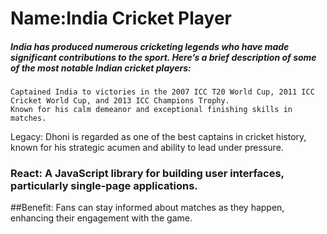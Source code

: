 # Name:India Cricket Player

##### India has produced numerous cricketing legends who have made significant contributions to the sport. Here’s a brief description of some of the most notable Indian cricket players:
    Captained India to victories in the 2007 ICC T20 World Cup, 2011 ICC Cricket World Cup, and 2013 ICC Champions Trophy.
    Known for his calm demeanor and exceptional finishing skills in matches.

Legacy: Dhoni is regarded as one of the best captains in cricket history, known for his strategic acumen and ability to lead under pressure.
 

### React: A JavaScript library for building user interfaces, particularly single-page applications.

##Benefit: Fans can stay informed about matches as they happen, enhancing their engagement with the game.